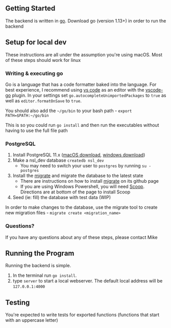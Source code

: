 ## Getting Started

The backend is written in [go](https://golang.org/). Download go (version 1.13+) in order to run the backend

## Setup for local dev

These instructions are all under the assumption you're using macOS. Most of these steps should work for linux

### Writing & executing go

Go is a language that has a code formatter baked into the language. For best experience, I recommend using 
[vs code](https://code.visualstudio.com/) as an editor with the 
[vscode-go](https://code.visualstudio.com/docs/languages/go) plugin. In your settings set
`go.autocompleteUnimportedPackages` to `true` as well as `editor.formatOnSave` to `true`.

You should also add the `~/go/bin` to your bash path
    - `export PATH=$PATH:~/go/bin`

This is so you could run `go install` and then run the executables without having to use the full file path

### PostgreSQL

1. Install PostgreSQL 11.x ([macOS download](https://postgresapp.com/),
 [windows download](https://www.enterprisedb.com/downloads/postgres-postgresql-downloads))
2. Make a nsl_dev database `createdb nsl_dev`
    - You may need to switch your user to `postgres` by running `su - postgres`
3. Install the [migrate](https://github.com/golang-migrate/migrate/tree/master/cmd/migrate) and migrate the database to the latest state
    - There are instructions on how to install [migrate](https://github.com/golang-migrate/migrate/tree/master/cmd/migrate) on its github page
    - If you are using Windows Powershell, you will need [Scoop](https://scoop.sh/). Directions are at bottom of the page to install Scoop
4. Seed (ie: fill) the database with test data (WIP)

In order to make changes to the database, use the migrate tool to create new migration files
    - `migrate create <migration_name>`

### Questions?

If you have any questions about any of these steps, please contact Mike

## Running the Program

Running the backend is simple.

1. In the terminal run `go install`.
2. type `server` to start a local webserver. The default local address will be `127.0.0.1:4000`

## Testing

You're expected to write tests for exported functions (functions that start with an uppercase letter)
